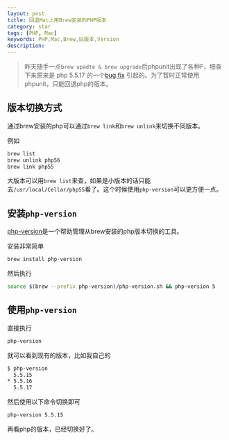 ```yaml
---
layout: post
title: 回退Mac上用Brew安装的PHP版本
category: star
tags: [PHP, Mac]
keywords: PHP,Mac,Brew,旧版本,Version
description: 
---
```


> 昨天随手一点`brew upadte & brew upgrade`后phpunit出现了各种F，细查下来原来是 php 5.5.17 的一个[bug fix](https://bugs.php.net/bug.php?id=67839) 引起的。为了暂时正常使用phpunit，只能回退php的版本。

## 版本切换方式

通过brew安装的php可以通过`brew link`和`brew unlink`来切换不同版本。

例如

```bash
brew list
brew unlink php56
brew link php55
```

大版本可以用`brew list`来查，如果是小版本的话只能去`/usr/local/Cellar/php55`看了。这个时候使用`php-version`可以更方便一点。

## 安装`php-version`

[php-version](https://github.com/wilmoore/php-version)是一个帮助管理从brew安装的php版本切换的工具。

安装非常简单

```bash
brew install php-version
```

然后执行

```bash
source $(brew --prefix php-version)/php-version.sh && php-version 5
```

## 使用`php-version`

直接执行

```bash
php-version
```

就可以看到现有的版本，比如我自己的

```bash
$ php-version
  5.5.15
* 5.5.16
  5.5.17
```

然后使用以下命令切换即可

```bash
php-version 5.5.15
```

再看php的版本，已经切换好了。
